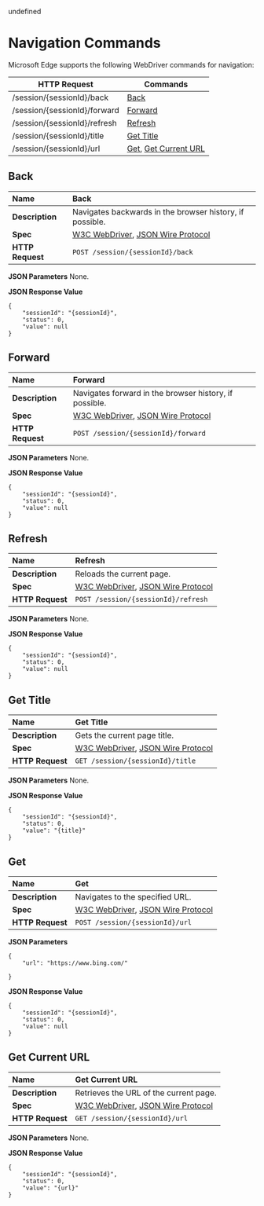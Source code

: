 undefined
# Navigation Commands
Microsoft Edge supports the following WebDriver commands for navigation:

| HTTP Request | Commands |
| ------------ | -------- |
| /session/{sessionId}/back | [Back](#back) |
| /session/{sessionId}/forward | [Forward](#forward) |
| /session/{sessionId}/refresh | [Refresh](#refresh) |
| /session/{sessionId}/title | [Get Title](#get-title) |
| /session/{sessionId}/url | [Get](#get), [Get Current URL](#get-current-url) |

## Back

| **Name** | Back |
| :------- | :---------- |
| **Description** | Navigates backwards in the browser history, if possible. |
| **Spec** | [W3C WebDriver](https://w3c.github.io/webdriver/webdriver-spec.html#back), [JSON Wire Protocol](https://code.google.com/p/selenium/wiki/JsonWireProtocol#POST_/session/:sessionId/back) |
| **HTTP Request** | `POST /session/{sessionId}/back` |

**JSON Parameters**
None.

**JSON Response Value**
```
{
    "sessionId": "{sessionId}",
    "status": 0,
    "value": null
}
```

## Forward

| **Name** | Forward |
| :------- | :---------- |
| **Description** | Navigates forward in the browser history, if possible. |
| **Spec** | [W3C WebDriver](https://w3c.github.io/webdriver/webdriver-spec.html#back), [JSON Wire Protocol](https://code.google.com/p/selenium/wiki/JsonWireProtocol#POST_/session/:sessionId/back) |
| **HTTP Request** | `POST /session/{sessionId}/forward` |

**JSON Parameters**
None.

**JSON Response Value**
```
{
    "sessionId": "{sessionId}",
    "status": 0,
    "value": null
}
```

## Refresh

| **Name** | Refresh |
| :------- | :---------- |
| **Description** | Reloads the current page. |
| **Spec** | [W3C WebDriver](https://w3c.github.io/webdriver/webdriver-spec.html#refresh), [JSON Wire Protocol](https://code.google.com/p/selenium/wiki/JsonWireProtocol#/session/:sessionId/refresh) |
| **HTTP Request** | `POST /session/{sessionId}/refresh` |

**JSON Parameters**
None.

**JSON Response Value**
```
{
    "sessionId": "{sessionId}",
    "status": 0,
    "value": null
}
```

## Get Title

| **Name** | Get Title |
| :------- | :---------- |
| **Description** | Gets the current page title. |
| **Spec** | [W3C WebDriver](https://w3c.github.io/webdriver/webdriver-spec.html#get-title), [JSON Wire Protocol](https://code.google.com/p/selenium/wiki/JsonWireProtocol#/session/:sessionId/title) |
| **HTTP Request** | `GET /session/{sessionId}/title` |

**JSON Parameters**
None.

**JSON Response Value**
```
{
    "sessionId": "{sessionId}",
    "status": 0,
    "value": "{title}"
}
```

## Get

| **Name** | Get |
| :------- | :---------- |
| **Description** | Navigates to the specified URL. |
| **Spec** | [W3C WebDriver](https://w3c.github.io/webdriver/webdriver-spec.html#get), [JSON Wire Protocol](https://code.google.com/p/selenium/wiki/JsonWireProtocol#/session/:sessionId/url) |
| **HTTP Request** | `POST /session/{sessionId}/url` |

**JSON Parameters**
```
{
    "url": "https://www.bing.com/"

}
```
**JSON Response Value**
```
{
    "sessionId": "{sessionId}",
    "status": 0,
    "value": null
}
```

## Get Current URL

| **Name** | Get Current URL |
| :------- | :---------- |
| **Description** | Retrieves the URL of the current page. |
| **Spec** | [W3C WebDriver](https://w3c.github.io/webdriver/webdriver-spec.html#get-current-url), [JSON Wire Protocol](https://code.google.com/p/selenium/wiki/JsonWireProtocol#/session/:sessionId/url) |
| **HTTP Request** | `GET /session/{sessionId}/url` |

**JSON Parameters**
None.

**JSON Response Value**
```
{
    "sessionId": "{sessionId}",
    "status": 0,
    "value": "{url}"
}
```
